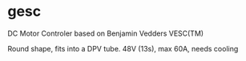 # gesc
DC Motor Controler based on Benjamin Vedders VESC(TM)

Round shape, fits into a DPV tube.
48V (13s), max 60A, needs cooling
